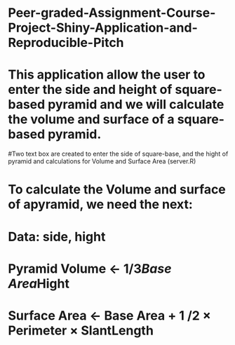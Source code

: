 # Peer-graded-Assignment-Course-Project-Shiny-Application-and-Reproducible-Pitch


# This application allow the user to enter the side and height of square-based pyramid and we will calculate the volume and surface of a square-based pyramid.

#Two text box are created to enter the side of square-base, and the hight of pyramid and calculations for Volume and Surface Area (server.R) 

# To calculate the Volume and surface of apyramid, we need the next:

# Data: side, hight 

# Pyramid Volume <- 1/3*Base Area*Hight


# Surface Area <- Base Area + 1 /2 × Perimeter × SlantLength 

